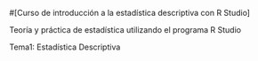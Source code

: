 #[Curso de introducción a la estadística descriptiva con R Studio]

Teoría y práctica de estadística utilizando el programa R Studio

Tema1: Estadística Descriptiva
